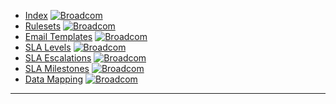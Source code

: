 - [Index](servicedesk-process-automation) [![Broadcom](images/icons/images/broadcom.png "Broadcom")][1]
- [Rulesets](servicedesk-process-automation-rulesets) [![Broadcom](images/icons/broadcom.png "Broadcom")][2]
- [Email Templates](servicedesk-process-automation-email-templates) [![Broadcom](images/icons/broadcom.png "Broadcom")][3]
- [SLA Levels](servicedesk-process-automation-sla-levels) [![Broadcom](images/icons/broadcom.png "Broadcom")][4]
- [SLA Escalations](servicedesk-process-automation-sla-escalations) [![Broadcom](images/icons/broadcom.png "Broadcom")][5]
- [SLA Milestones](servicedesk-process-automation-sla-milestones) [![Broadcom](images/icons/broadcom.png "Broadcom")][6]
- [Data Mapping](servicedesk-process-automation-data-mapping) [![Broadcom](images/icons/broadcom.png "Broadcom")][7]

---

[1]: https://community.broadcom.com/symantecenterprise/viewdocument/servicedesk-process-automation-6?CommunityKey=04ead5e9-3643-4118-b853-afa5a58710c6&tab=librarydocuments
[2]: https://community.broadcom.com/symantecenterprise/viewdocument?DocumentKey=38d43279-4c4d-41ba-a244-3d84b5d17f65&amp;CommunityKey=04ead5e9-3643-4118-b853-afa5a58710c6&amp;tab=librarydocuments
[3]: https://community.broadcom.com/symantecenterprise/viewdocument?DocumentKey=63623bbd-e8f1-4a12-8c2e-269238849335&amp;CommunityKey=04ead5e9-3643-4118-b853-afa5a58710c6&amp;tab=librarydocuments
[4]: https://community.broadcom.com/symantecenterprise/viewdocument?DocumentKey=4b11433a-3c97-4f48-83bd-a67cf42a8b71&amp;CommunityKey=04ead5e9-3643-4118-b853-afa5a58710c6&amp;tab=librarydocuments
[5]: https://community.broadcom.com/symantecenterprise/viewdocument?DocumentKey=9593bfc5-f0ef-46ad-ba20-a877883d1949&amp;CommunityKey=04ead5e9-3643-4118-b853-afa5a58710c6&amp;tab=librarydocuments
[6]: https://community.broadcom.com/symantecenterprise/viewdocument?DocumentKey=3d6b7698-88d4-4c35-af34-04b6c13251e1&amp;CommunityKey=04ead5e9-3643-4118-b853-afa5a58710c6&amp;tab=librarydocuments
[7]: https://community.broadcom.com/symantecenterprise/viewdocument?DocumentKey=e0436f19-3519-4dea-9ca9-3dc4c73e7003&amp;CommunityKey=04ead5e9-3643-4118-b853-afa5a58710c6&amp;tab=librarydocuments
